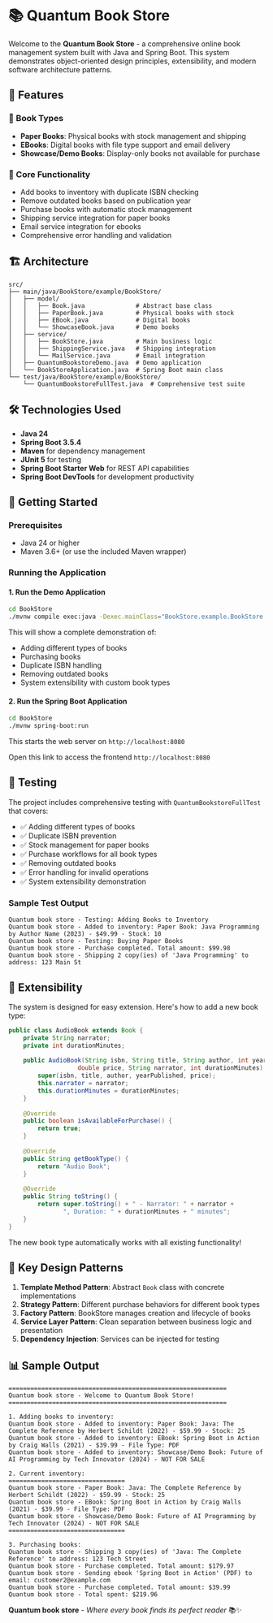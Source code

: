 # 📚 Quantum Book Store

Welcome to the **Quantum Book Store** - a comprehensive online book management system built with Java and Spring Boot. This system demonstrates object-oriented design principles, extensibility, and modern software architecture patterns.

## 🚀 Features

### 📖 Book Types
- **Paper Books**: Physical books with stock management and shipping
- **EBooks**: Digital books with file type support and email delivery
- **Showcase/Demo Books**: Display-only books not available for purchase

### 🛒 Core Functionality
- Add books to inventory with duplicate ISBN checking
- Remove outdated books based on publication year
- Purchase books with automatic stock management
- Shipping service integration for paper books
- Email service integration for ebooks
- Comprehensive error handling and validation

## 🏗️ Architecture

```
src/
├── main/java/BookStore/example/BookStore/
│   ├── model/
│   │   ├── Book.java              # Abstract base class
│   │   ├── PaperBook.java         # Physical books with stock
│   │   ├── EBook.java             # Digital books
│   │   └── ShowcaseBook.java      # Demo books
│   ├── service/
│   │   ├── BookStore.java         # Main business logic
│   │   ├── ShippingService.java   # Shipping integration
│   │   └── MailService.java       # Email integration
│   ├── QuantumBookstoreDemo.java  # Demo application
│   └── BookStoreApplication.java  # Spring Boot main class
└── test/java/BookStore/example/BookStore/
    └── QuantumBookstoreFullTest.java  # Comprehensive test suite
```

## 🛠️ Technologies Used

- **Java 24**
- **Spring Boot 3.5.4**
- **Maven** for dependency management
- **JUnit 5** for testing
- **Spring Boot Starter Web** for REST API capabilities
- **Spring Boot DevTools** for development productivity

## 🚀 Getting Started

### Prerequisites
- Java 24 or higher
- Maven 3.6+ (or use the included Maven wrapper)

### Running the Application

#### 1. Run the Demo Application
```bash
cd BookStore
./mvnw compile exec:java -Dexec.mainClass="BookStore.example.BookStore.QuantumBookstoreDemo"
```

This will show a complete demonstration of:
- Adding different types of books
- Purchasing books
- Duplicate ISBN handling
- Removing outdated books
- System extensibility with custom book types

#### 2. Run the Spring Boot Application
```bash
cd BookStore
./mvnw spring-boot:run
```

This starts the web server on `http://localhost:8080`

Open this link to access the frontend `http://localhost:8080`

## 🧪 Testing

The project includes comprehensive testing with `QuantumBookstoreFullTest` that covers:

- ✅ Adding different types of books
- ✅ Duplicate ISBN prevention
- ✅ Stock management for paper books
- ✅ Purchase workflows for all book types
- ✅ Removing outdated books
- ✅ Error handling for invalid operations
- ✅ System extensibility demonstration

### Sample Test Output
```
Quantum book store - Testing: Adding Books to Inventory
Quantum book store - Added to inventory: Paper Book: Java Programming by Author Name (2023) - $49.99 - Stock: 10
Quantum book store - Testing: Buying Paper Books
Quantum book store - Purchase completed. Total amount: $99.98
Quantum book store - Shipping 2 copy(ies) of 'Java Programming' to address: 123 Main St
```

## 🔄 Extensibility

The system is designed for easy extension. Here's how to add a new book type:

```java
public class AudioBook extends Book {
    private String narrator;
    private int durationMinutes;
    
    public AudioBook(String isbn, String title, String author, int yearPublished, 
                   double price, String narrator, int durationMinutes) {
        super(isbn, title, author, yearPublished, price);
        this.narrator = narrator;
        this.durationMinutes = durationMinutes;
    }
    
    @Override
    public boolean isAvailableForPurchase() {
        return true;
    }
    
    @Override
    public String getBookType() {
        return "Audio Book";
    }
    
    @Override
    public String toString() {
        return super.toString() + " - Narrator: " + narrator + 
               ", Duration: " + durationMinutes + " minutes";
    }
}
```

The new book type automatically works with all existing functionality!

## 🎯 Key Design Patterns

1. **Template Method Pattern**: Abstract `Book` class with concrete implementations
2. **Strategy Pattern**: Different purchase behaviors for different book types
3. **Factory Pattern**: BookStore manages creation and lifecycle of books
4. **Service Layer Pattern**: Clean separation between business logic and presentation
5. **Dependency Injection**: Services can be injected for testing

## 📊 Sample Output

```
============================================================
Quantum book store - Welcome to Quantum Book Store!
============================================================

1. Adding books to inventory:
Quantum book store - Added to inventory: Paper Book: Java: The Complete Reference by Herbert Schildt (2022) - $59.99 - Stock: 25
Quantum book store - Added to inventory: EBook: Spring Boot in Action by Craig Walls (2021) - $39.99 - File Type: PDF
Quantum book store - Added to inventory: Showcase/Demo Book: Future of AI Programming by Tech Innovator (2024) - NOT FOR SALE

2. Current inventory:
================================
Quantum book store - Paper Book: Java: The Complete Reference by Herbert Schildt (2022) - $59.99 - Stock: 25
Quantum book store - EBook: Spring Boot in Action by Craig Walls (2021) - $39.99 - File Type: PDF
Quantum book store - Showcase/Demo Book: Future of AI Programming by Tech Innovator (2024) - NOT FOR SALE
================================

3. Purchasing books:
Quantum book store - Shipping 3 copy(ies) of 'Java: The Complete Reference' to address: 123 Tech Street
Quantum book store - Purchase completed. Total amount: $179.97
Quantum book store - Sending ebook 'Spring Boot in Action' (PDF) to email: customer2@example.com
Quantum book store - Purchase completed. Total amount: $39.99
Quantum book store - Total spent: $219.96
```

**Quantum book store** - *Where every book finds its perfect reader* 📚✨ 
